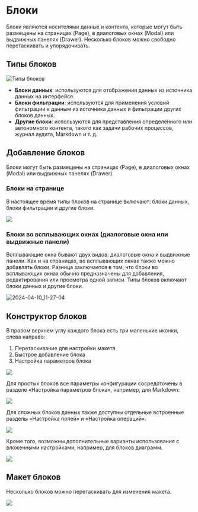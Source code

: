 # Блоки

Блоки являются носителями данных и контента, которые могут быть размещены на страницах (Page), в диалоговых окнах (Modal) или выдвижных панелях (Drawer). Несколько блоков можно свободно перетаскивать и упорядочивать.

## Типы блоков

![Типы блоков](https://static-docs.nocobase.com/f71af45b5cd914ea0558f760ddbbba58.png)

- **Блоки данных**: используются для отображения данных из источника данных на интерфейсе.
- **Блоки фильтрации**: используются для применения условий фильтрации к данным из источника данных и фильтрации других блоков данных.
- **Другие блоки**: используются для представления определённого или автономного контента, такого как задачи рабочих процессов, журнал аудита, Markdown и т. д.

## Добавление блоков

Блоки могут быть размещены на страницах (Page), в диалоговых окнах (Modal) или выдвижных панелях (Drawer).

### Блоки на странице

В настоящее время типы блоков на странице включают: блоки данных, блоки фильтрации и другие блоки.

![](https://static-docs.nocobase.com/dad0a394d33dd26f31c3202a76bb0153.png)

### Блоки во всплывающих окнах (диалоговые окна или выдвижные панели)

Всплывающие окна бывают двух видов: диалоговые окна и выдвижные панели. Как и на страницах, во всплывающих окнах также можно добавлять блоки. Разница заключается в том, что блоки во всплывающих окнах обычно предназначены для добавления, редактирования или просмотра одной записи. Типы блоков включают блоки данных и другие блоки.

![2024-04-10_11-27-04](https://static-docs.nocobase.com/2024-04-10_11-27-04.png)

## Конструктор блоков

В правом верхнем углу каждого блока есть три маленькие иконки, слева направо:

1. Перетаскивание для настройки макета 
2. Быстрое добавление блока  
3. Настройка параметров блока

![](https://static-docs.nocobase.com/b488f3013532a246df59b89c0688a58f.png)

Для простых блоков все параметры конфигурации сосредоточены в разделе «Настройка параметров блока», например, для Markdown:

![](https://static-docs.nocobase.com/f37e277863068b2661f66d4020af806a.png)

Для сложных блоков данных также доступны отдельные встроенные разделы «Настройка полей» и «Настройка операций».

![](https://static-docs.nocobase.com/71b550da637d23145a5f62d48ee8521b.png)

Кроме того, возможны дополнительные варианты использования с вложенными настройками, например, для блоков диаграмм.

![](https://static-docs.nocobase.com/07588190b3f41ae3060e71d8b76b4447.png)

## Макет блоков

Несколько блоков можно перетаскивать для изменения макета.

![](https://static-docs.nocobase.com/f6692295ac0917f3babce9a60ce80879.gif)
